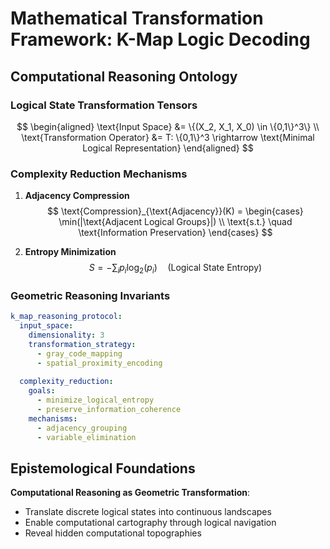 # Mathematical Transformation Framework: K-Map Logic Decoding

## Computational Reasoning Ontology

### Logical State Transformation Tensors

$$
\begin{aligned}
\text{Input Space} &= \{(X_2, X_1, X_0) \in \{0,1\}^3\} \\
\text{Transformation Operator} &= T: \{0,1\}^3 \rightarrow \text{Minimal Logical Representation}
\end{aligned}
$$

### Complexity Reduction Mechanisms

1. **Adjacency Compression**
   $$
   \text{Compression}_{\text{Adjacency}}(K) = 
   \begin{cases}
   \min(|\text{Adjacent Logical Groups}|) \\
   \text{s.t.} \quad \text{Information Preservation}
   \end{cases}
   $$

2. **Entropy Minimization**
   $$
   S = -\sum_{i} p_i \log_2(p_i) \quad \text{(Logical State Entropy)}
   $$

### Geometric Reasoning Invariants

```yaml
k_map_reasoning_protocol:
  input_space:
    dimensionality: 3
    transformation_strategy:
      - gray_code_mapping
      - spatial_proximity_encoding
  
  complexity_reduction:
    goals:
      - minimize_logical_entropy
      - preserve_information_coherence
    mechanisms:
      - adjacency_grouping
      - variable_elimination
```

## Epistemological Foundations

**Computational Reasoning as Geometric Transformation**:
- Translate discrete logical states into continuous landscapes
- Enable computational cartography through logical navigation
- Reveal hidden computational topographies
